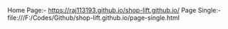 Home Page:- https://raj113193.github.io/shop-lift.github.io/
Page Single:- file:///F:/Codes/Github/shop-lift.github.io/page-single.html
